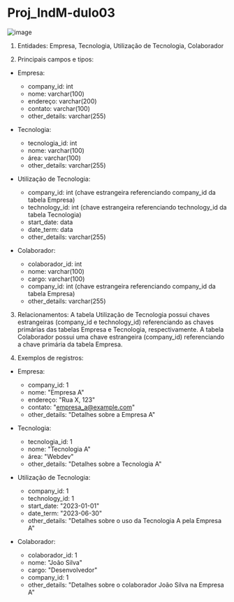 # Proj_IndM-dulo03
![image](https://github.com/G0lg4rthur/Proj_IndM-dulo03/assets/101434220/0e847d81-8fd9-454a-9c31-d63f88daf35b)

1. Entidades:
Empresa, Tecnologia, Utilização de Tecnologia, Colaborador

2. Principais campos e tipos:
- Empresa:
  - company_id: int
  - nome: varchar(100)
  - endereço: varchar(200)
  - contato: varchar(100)
  - other_details: varchar(255)

- Tecnologia:
  - tecnologia_id: int
  - nome: varchar(100)
  - área: varchar(100)
  - other_details: varchar(255)

- Utilização de Tecnologia:
  - company_id: int (chave estrangeira referenciando company_id da tabela Empresa)
  - technology_id: int (chave estrangeira referenciando technology_id da tabela Tecnologia)
  - start_date: data
  - date_term: data
  - other_details: varchar(255)

- Colaborador:
  - colaborador_id: int
  - nome: varchar(100)
  - cargo: varchar(100)
  - company_id: int (chave estrangeira referenciando company_id da tabela Empresa)
  - other_details: varchar(255)

3. Relacionamentos:
A tabela Utilização de Tecnologia possui chaves estrangeiras (company_id e technology_id) referenciando as chaves primárias das tabelas Empresa e Tecnologia, respectivamente. A tabela Colaborador possui uma chave estrangeira (company_id) referenciando a chave primária da tabela Empresa.

4. Exemplos de registros:
- Empresa:
  - company_id: 1
  - nome: "Empresa A"
  - endereço: "Rua X, 123"
  - contato: "empresa_a@example.com"
  - other_details: "Detalhes sobre a Empresa A"

- Tecnologia:
  - tecnologia_id: 1
  - nome: "Tecnologia A"
  - área: "Webdev"
  - other_details: "Detalhes sobre a Tecnologia A"

- Utilização de Tecnologia:
  - company_id: 1
  - technology_id: 1
  - start_date: "2023-01-01"
  - date_term: "2023-06-30"
  - other_details: "Detalhes sobre o uso da Tecnologia A pela Empresa A"

- Colaborador:
  - colaborador_id: 1
  - nome: "João Silva"
  - cargo: "Desenvolvedor"
  - company_id: 1
  - other_details: "Detalhes sobre o colaborador João Silva na Empresa A"
